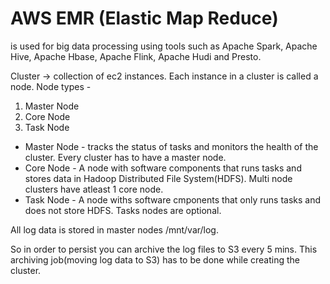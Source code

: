 # AWS EMR (Elastic Map Reduce)
is used for big data processing using tools such as Apache Spark, Apache Hive, Apache Hbase, Apache Flink, Apache Hudi and Presto.

Cluster -> collection of ec2 instances. Each instance in a cluster is called a node. 
Node types -
1. Master Node
2. Core Node
3. Task Node

- Master Node - tracks the status of tasks and monitors the health of the cluster. Every cluster has to have a master node.
- Core Node - A node with software components that runs tasks and stores data in Hadoop Distributed File System(HDFS). Multi node clusters have atleast 1 core node.
- Task Node - A node withs software cmponents that only runs tasks and does not store HDFS. Tasks nodes are optional.

All log data is stored in master nodes /mnt/var/log.

So in order to persist you can archive the log files to S3 every 5 mins. This archiving job(moving log data to S3) has to be done while creating the cluster.
